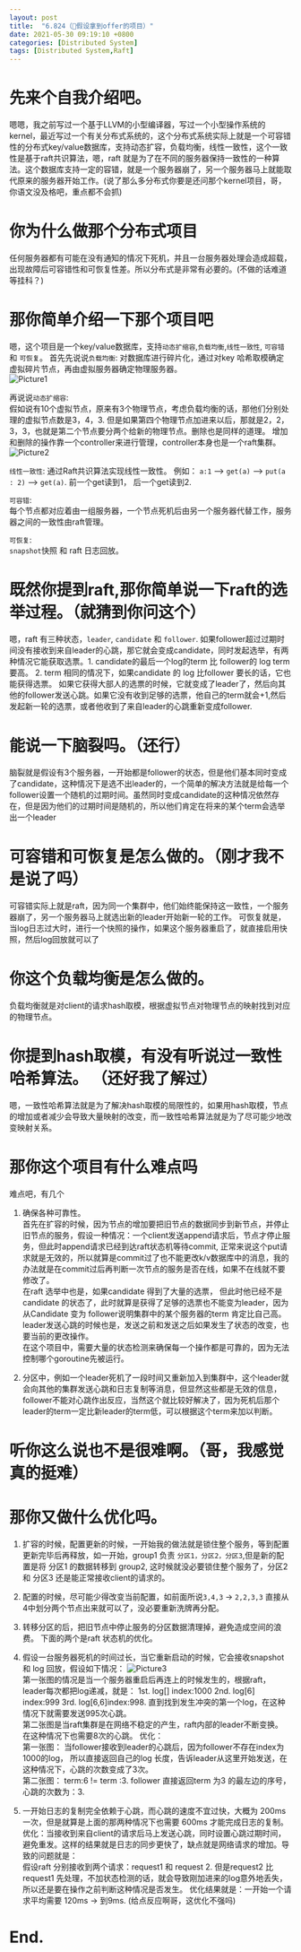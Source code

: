 ```yaml
---
layout: post
title:  "6.824（假设拿到offer的项目）"
date: 2021-05-30 09:19:10 +0800
categories: [Distributed System]
tags: [Distributed System,Raft]
---
```


# 先来个自我介绍吧。
嗯嗯，我之前写过一个基于LLVM的小型编译器，写过一个小型操作系统的kernel，最近写过一个有关分布式系统的，这个分布式系统实际上就是一个可容错性的分布式key/value数据库，支持动态扩容，负载均衡，线性一致性，这个一致性是基于raft共识算法，嗯，raft 就是为了在不同的服务器保持一致性的一种算法。这个数据库支持一定的容错，就是一个服务器崩了，另一个服务器马上就能取代原来的服务器开始工作。(说了那么多分布式你要是还问那个kernel项目，哥，你语文没及格吧，重点都不会抓)

# 你为什么做那个分布式项目
任何服务器都有可能在没有通知的情况下死机，并且一台服务器处理会造成超载，出现故障后可容错性和可恢复性差。所以分布式是非常有必要的。(不做的话难道等挂科？)

# 那你简单介绍一下那个项目吧
嗯，这个项目是一个key/value数据库，支持`动态扩缩容`,`负载均衡`,`线性一致性`, `可容错` 和 `可恢复`。
首先先说说`负载均衡`: 
对数据库进行碎片化，通过对key 哈希取模确定虚拟碎片节点，再由虚拟服务器确定物理服务器。  
![Picture1](https://raw.githubusercontent.com/cheng1621/HelloMike.github.io/master/assets/img/sample/fault_tolerant_system_1.png)  

再说说`动态扩缩容`:  
假如说有10个虚拟节点，原来有3个物理节点，考虑负载均衡的话，那他们分别处理的虚拟节点数是3，4，3. 但是如果第四个物理节点加进来以后，那就是2，2，3，3，也就是第二个节点要分两个给新的物理节点。删除也是同样的道理。 增加和删除的操作靠一个controller来进行管理，controller本身也是一个raft集群。
![Picture2](https://raw.githubusercontent.com/cheng1621/HelloMike.github.io/master/assets/img/sample/fault_tolerant_system_2.png) 

`线性一致性`:
通过Raft共识算法实现线性一致性。
例如： `a:1` --> `get(a)` --> `put(a : 2)` --> `get(a)`. 前一个get读到1， 后一个get读到2. 

`可容错`:  
每个节点都对应着由一组服务器，一个节点死机后由另一个服务器代替工作，服务器之间的一致性由raft管理。  

`可恢复`:  
`snapshot`快照 和 raft 日志回放。  

# 既然你提到raft,那你简单说一下raft的选举过程。（就猜到你问这个）
嗯，raft 有三种状态，`leader`, `candidate` 和 `follower`. 如果follower超过过期时间没有接收到来自leader的心跳，那它就会变成candidate，同时发起选举，有两种情况它能获取选票。1. candidate的最后一个log的term 比 follower的 log term 要高。   2. term 相同的情况下，如果candidate 的 log 比follower 要长的话，它也能获得选票。 如果它获得大部人的选票的时候，它就变成了leader了，然后向其他的follower发送心跳。如果它没有收到足够的选票，他自己的term就会+1,然后发起新一轮的选票，或者他收到了来自leader的心跳重新变成follower.

# 能说一下脑裂吗。（还行）
脑裂就是假设有3个服务器，一开始都是follower的状态，但是他们基本同时变成了candidate，这种情况下是选不出leader的，一个简单的解决方法就是给每一个follower设置一个随机的过期时间。虽然同时变成candidate的这种情况依然存在，但是因为他们的过期时间是随机的，所以他们肯定在将来的某个term会选举出一个leader

# 可容错和可恢复是怎么做的。（刚才我不是说了吗）
可容错实际上就是raft，因为同一个集群中，他们始终能保持这一致性，一个服务器崩了，另一个服务器马上就选出新的leader开始新一轮的工作。
可恢复就是，当log日志过大时，进行一个快照的操作，如果这个服务器重启了，就直接启用快照，然后log回放就可以了

# 你这个负载均衡是怎么做的。
负载均衡就是对client的请求hash取模，根据虚拟节点对物理节点的映射找到对应的物理节点。

# 你提到hash取模，有没有听说过一致性哈希算法。 （还好我了解过）
嗯，一致性哈希算法就是为了解决hash取模的局限性的，如果用hash取模，节点的增加或者减少会导致大量映射的改变，而一致性哈希算法就是为了尽可能少地改变映射关系。

# 那你这个项目有什么难点吗
难点吧，有几个
1. 确保各种可靠性。  
首先在扩容的时候，因为节点的增加要把旧节点的数据同步到新节点，并停止旧节点的服务，假设一种情况：一个client发送append请求后，节点才停止服务，但此时append请求已经到达raft状态机等待commit, 正常来说这个put请求就是无效的，所以就算是commit过了也不能更改k/v数据库中的消息，我的办法就是在commit过后再判断一次节点的服务是否在线，如果不在线就不要修改了。  
在raft 选举中也是，如果candidate 得到了大量的选票， 但此时他已经不是candidate 的状态了，此时就算是获得了足够的选票也不能变为leader，因为从Candidate 变为 follower说明集群中的某个服务器的term 肯定比自己高。  
leader发送心跳的时候也是，发送之前和发送之后如果发生了状态的改变，也要当前的更改操作。  
在这个项目中，需要大量的状态检测来确保每一个操作都是可靠的，因为无法控制哪个goroutine先被运行。

2. 分区中，例如一个leader死机了一段时间又重新加入到集群中，这个leader就会向其他的集群发送心跳和日志复制等消息，但显然这些都是无效的信息，follower不能对心跳作出反应，当然这个就比较好解决了，因为死机后那个leader的term一定比新leader的term低，可以根据这个term来加以判断。

# 听你这么说也不是很难啊。（哥，我感觉真的挺难）
# 那你又做什么优化吗。 
1. 扩容的时候，配置更新的时候，一开始我的做法就是锁住整个服务，等到配置更新完毕后再释放，如一开始，group1 负责 `分区1，分区2，分区3`,但是新的配置是将 分区1 的数据转移到 group2, 这时候就没必要锁住整个服务了，分区2 和 分区3 还是能正常接收client的请求的。
2. 配置的时候，尽可能少得改变当前配置，如前面所说`3,4,3` -> `2,2,3,3` 直接从4中划分两个节点出来就可以了，没必要重新洗牌再分配。
3. 转移分区的后，把旧节点中停止服务的分区数据清理掉，避免造成空间的浪费。
下面的两个是raft 状态机的优化。
4. 假设一台服务器死机的时间过长，当它重新启动的时候，它会接收snapshot 和 log 回放，假设如下情况：
![Picture3](https://raw.githubusercontent.com/cheng1621/HelloMike.github.io/master/assets/img/sample/fault_tolerant_system_4.png)  
第一张图的情况是当一个服务器重启后再连上的时候发生的，根据raft，leader每次都把log递减，就是：
1st.    log[]   index:1000
2nd.    log[6]  index:999
3rd.    log[6,6]index:998.
直到找到发生冲突的第一个log，在这种情况下就需要发送995次心跳。  
第二张图是当raft集群是在网络不稳定的产生，raft内部的leader不断变换。 在这种情况下也需要8次的心跳。
优化：  
第一张图：
当follower接收到leader的心跳后，因为follower不存在index为1000的log， 所以直接返回自己的log 长度，告诉leader从这里开始发送，在这种情况下，心跳的次数变成了3次。  
第二张图：
term:6 != term :3. follower 直接返回term 为3 的最左边的序号，心跳的次数为：3.  

5. 一开始日志的复制完全依赖于心跳，而心跳的速度不宜过快，大概为 200ms 一次，但是就算是上面的那两种情况下也需要 600ms 才能完成日志的复制。  
优化：当接收到来自client的请求后马上发送心跳，同时设置心跳过期时间，避免重发。这样的结果就是日志的同步更快了，缺点就是网络请求的增加。导致的问题就是：  
假设raft 分别接收到两个请求：request1 和 request 2.  但是request2 比request1 先处理，不加状态检测的话，就会导致刚加进来的log意外地丢失，所以还是要在操作之前判断这种情况是否发生。 优化结果就是：一开始一个请求平均需要 120ms -> 到9ms.  (给点反应啊哥，这优化不强吗)

# End.









